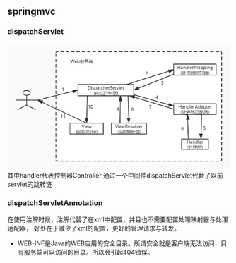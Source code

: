 ## **springmvc**
### dispatchServlet 
![img_1.png](img_1.png) 其中handler代表控制器Controller
通过一个中间件dispatchServlet代替了以前servlet的跳转链

### dispatchServletAnnotation 
在使用注解时候，注解代替了在xml中配置，并且也不需要配置处理映射器与处理适配器，
好处在于减少了xml的配置，更好的管理请求与转发。

- WEB-INF是Java的WEB应用的安全目录。所谓安全就是客户端无法访问，只有服务端可以访问的目录。所以会引起404错误。
